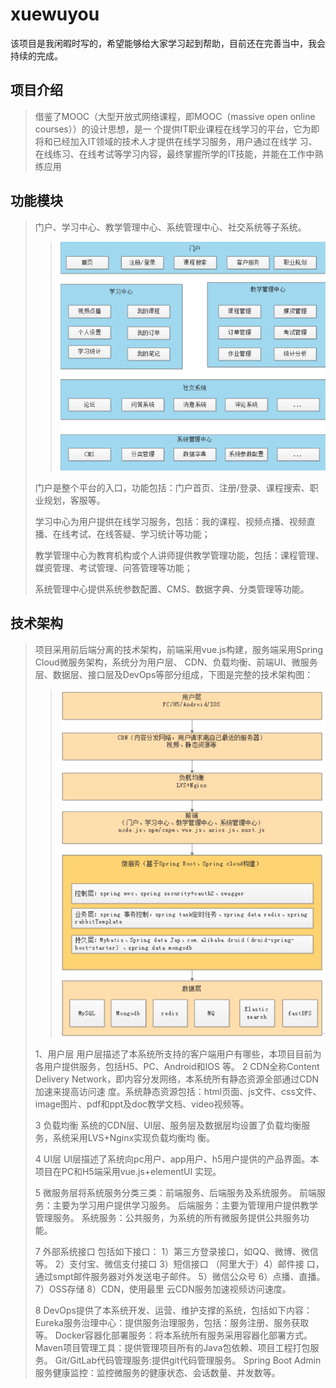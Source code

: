 # xuewuyou
该项目是我闲暇时写的，希望能够给大家学习起到帮助，目前还在完善当中，我会持续的完成。
## 项目介绍
>借鉴了MOOC（大型开放式网络课程，即MOOC（massive open online courses））的设计思想，是一
个提供IT职业课程在线学习的平台，它为即将和已经加入IT领域的技术人才提供在线学习服务，用户通过在线学
习、在线练习、在线考试等学习内容，最终掌握所学的IT技能，并能在工作中熟练应用
## 功能模块
>门户、学习中心、教学管理中心、系统管理中心、社交系统等子系统。
>>![功能模块图](https://github.com/15008135506/xuewuyou/blob/master/img/QQ%E6%88%AA%E5%9B%BE20190313231349.png)
>
>门户是整个平台的入口，功能包括：门户首页、注册/登录、课程搜索、职业规划，客服等。
>
>学习中心为用户提供在线学习服务，包括：我的课程、视频点播、视频直播、在线考试、在线答疑、学习统计等功能；
>
>教学管理中心为教育机构或个人讲师提供教学管理功能，包括：课程管理、媒资管理、考试管理、问答管理等功能；
>
>系统管理中心提供系统参数配置、CMS、数据字典、分类管理等功能。
>
## 技术架构
>项目采用前后端分离的技术架构，前端采用vue.js构建，服务端采用Spring Cloud微服务架构，系统分为用户层、
CDN、负载均衡、前端UI、微服务层、数据层、接口层及DevOps等部分组成，下图是完整的技术架构图：
>
>>![技术架构](https://github.com/15008135506/xuewuyou/blob/master/img/QQ截图20190313232334.png)
>
>1、用户层
用户层描述了本系统所支持的客户端用户有哪些，本项目目前为各用户提供服务，包括H5、PC、Android和IOS
等。
>2 CDN全称Content Delivery Network，即内容分发网络，本系统所有静态资源全部通过CDN加速来提高访问速
度。系统静态资源包括：html页面、js文件、css文件、image图片、pdf和ppt及doc教学文档、video视频等。
>
>3 负载均衡 系统的CDN层、UI层、服务层及数据层均设置了负载均衡服务，系统采用LVS+Nginx实现负载均衡均
衡。
>
>4 UI层 UI层描述了系统向pc用户、app用户、h5用户提供的产品界面。本项目在PC和H5端采用vue.js+elementUI
实现。
>
>5 微服务层将系统服务分类三类：前端服务、后端服务及系统服务。 前端服务：主要为学习用户提供学习服务。
后端服务：主要为管理用户提供教学管理服务。 系统服务：公共服务，为系统的所有微服务提供公共服务功能。
>
>7 外部系统接口 包括如下接口：
1）第三方登录接口，如QQ、微博、微信等。 2）支付宝、微信支付接口 3）短信接口 （阿里大于）4）邮件接
口，通过smpt邮件服务器对外发送电子邮件。 5）微信公众号 6）点播、直播。 7）OSS存储 8）CDN，使用最里
云CDN服务加速视频访问速度。
>
>8 DevOps提供了本系统开发、运营、维护支撑的系统，包括如下内容：
Eureka服务治理中心：提供服务治理服务，包括：服务注册、服务获取等。
Docker容器化部署服务：将本系统所有服务采用容器化部署方式。
Maven项目管理工具：提供管理项目所有的Java包依赖、项目工程打包服务。
Git/GitLab代码管理服务:提供git代码管理服务。
Spring Boot Admin服务健康监控：监控微服务的健康状态、会话数量、并发数等。
